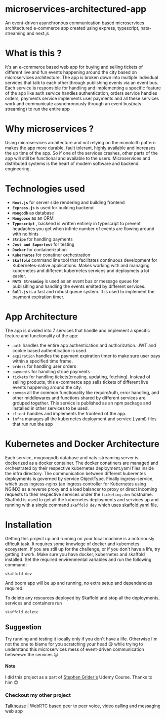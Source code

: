 # microservices-architectured-app
An event-driven asynchronous communication based microservices architectured e-commerce app created using express, typescript, nats-streaming and next.js

# What is this ?

It's an e-commerce based web app for buying and selling tickets of different live and fun events happening around the city based on microservices architecture. The app is broken down into multiple individual services that talk to each other through publishing events via an event bus. Each service is responsible for handling and implementing a specific feature of the app like auth service handles authentication, orders service handles orders, payments service implements user payments and all these services work and communicate asynchronously through an event bus(nats-streaming) to run the entire app

# Why microservices ?

Using microservices architecture and not relying on the monoloith pattern makes the app more durable, fault tolerant, highly available and increases the up time of the app. So if one of the services crashes, other parts of the app will still be functional and available to the users. Microservices and distributed systems is the heart of modern software and backend engineering.


# Technologies used

- **`Next.js`** for server side rendering and building frontend
- **`Express.js`** is used for building backend
- **`Mongodb`** as database
- **`Mongoose`** as an ORM
- **`Typescript`** , backend is written entirely in typescript to prevent headaches you get when infinte number of events are flowing around with no hints
- **`Stripe`** for handling payments
- **`Jest and Supertest`** for testing 
- **`Docker`** for containerization
- **`Kubernetes`** for conatiner orchestration
- **`Skaffold`** command line tool that facilitates continuous development for Kubernetes-native applications. Makes working with and managing kubernetes 
                  and different kubernetes services and deploymets a lot easier.
- **`NATS Streaming`** is used as an event bus or message queue for publisihing and handling the events emitted by different services.
- **`Bull.js`** is a fast and robust queue system. It is used to implement the payment expiration timer.


# App Architecture

The app is divided into 7 services that handle and implement a specific feature and functionality of the app:

- `auth` handles the entire app authentication and authorization. JWT and cookie based authentication is used.
- `expiration` handles the payment expiration timer to make sure user pays within a specified time frame. 
- `orders` for handling user orders
- `payments` for handling stripe payments
- `tickets` for handling tickets(creating, updating, fetching). Instead of selling products, this e-commerce app sells tickets of different live events happening                    around the city.
- `common` all the common functionality like requireAuth, error handling, and other middlewares and functions shared by different services are grouped together. 
            This service is published as an npm package and installed in other services to be used. 
- `client` handles and implements the frontend of the app.
- `infra`  manages all the kubernetes deployment and service (.yaml) files that run run the app


# Kubernetes and Docker Architecture

Each service, mogongodb database and nats-streaming server is dockerized as a docker container. The docker conatiners are managed and orchestrated by their respective kubernetes deployment.yaml files inside the infra directory. The communication between different kuberentes deployments is governed by service ObjectType.
Finally ingress-service, which uses ingress-nginx (an Ingress controller for Kubernetes using NGINX) as a reverse proxy and a load balancer to proxy or direct incoming requests to their respective services under the `ticketing.dev` hostname. Skaffold is used to get all the kubernetes deployments and services up and running with a single command  `skaffold dev` which uses skaffold.yaml file. 

#  Installation 

Getting this project up and running on your local machine is a notoriously dfficult task. It requires some knowlege of docker and kubernetes ecosystem. If you 
are still up for the challenge, or if you don't have a life, try getting it work. Make sure you have docker, kubernetes and skaffold installed. Set the required envirenmental variables and run the following command:

```
skaffold dev
```

And boom app will be up and running, no extra setup and dependencies required.

To delete any resources deployed by Skaffold and stop all the deployments, services and containers run 

```
skaffold delete
```

## Suggestion 

Try running and testing it locally only if you don't have a life. Otherwise I'm not the one to blame for you scratching your head 😫
while trying to understand this microservices mess of event-driven communication betweewn the services 😑



#### Note 

I did this project as a part of [Stephen Grider's](https://github.com/StephenGrider) Udemy Course. Thanks to him 😊


### Checkout my other project

[Talkhouse](https://github.com/saalikmubeen/talkhouse) | WebRTC based peer to peer voice, video calling and messaging web app
